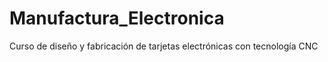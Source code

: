 # Manufactura_Electronica
Curso de diseño y fabricación de tarjetas electrónicas con tecnología CNC
